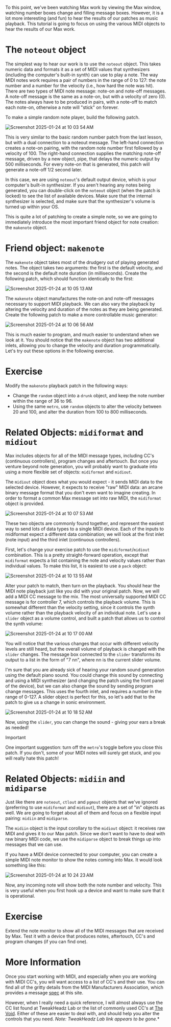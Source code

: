 To this point, we've been watching Max work by viewing the Max window, watching number boxes change and filling message boxes. However, it is a lot more interesting (and fun) to hear the results of our patches as music playback. This tutorial is going to focus on using the various MIDI objects to hear the results of our Max work.

# The `noteout` object
The simplest way to hear our work is to use the `noteout` object. This takes numeric data and formats it as a set of MIDI values that synthesizers (including the computer's built-in synth) can use to play a note. The way MIDI notes work requires a pair of numbers in the range of 0 to 127: the note number and a number for the velocity (i.e., how hard the note was hit). There are two types of MIDI note message: note-on and note-off messages. A note-off message is the same as a note-on, but with a velocity of zero (0). The notes always have to be produced in pairs, with a note-off to match each note-on, otherwise a note will "stick" on forever.

To make a simple random note player, build the following patch.

![Screenshot 2025-01-24 at 10 03 54 AM](https://github.com/user-attachments/assets/3fb74ada-5fa3-4b00-bc6d-313165360c16)

This is very similar to the basic random number patch from the last lesson, but with a dual connection to a noteout message. The left-hand connection creates a note-on pairing, with the random note number first followed by a velocity of 100. The right-hand connection supplies the matching note-off message, driven by a new object, pipe, that delays the numeric output by 500 milliseconds. For every note-on that is generated, this patch will generate a note-off 1/2 second later.

In this case, we are using `noteout`'s default output device, which is your computer's built-in synthesizer. If you aren't hearing any notes being generated, you can double-click on the `noteout` object (when the patch is locked) to see the list of available devices. Make sure that the internal synthesizer is selected, and make sure that the synthesizer's volume is turned up within your OS.

This is quite a lot of patching to create a simple note, so we are going to immediately introduce the most important friend object for note creation: the `makenote` object.

# Friend object: `makenote`
The `makenote` object takes most of the drudgery out of playing generated notes. The object takes two arguments: the first is the default velocity, and the second is the default note duration (in milliseconds). Create the following patch, which should function identically to the first:

![Screenshot 2025-01-24 at 10 05 13 AM](https://github.com/user-attachments/assets/c0e206cb-3181-4b0d-bfa7-7d064971f24c)

The `makenote` object manufactures the note-on and note-off messages necessary to support MIDI playback. We can also vary the playback by altering the velocity and duration of the notes as they are being generated. Create the following patch to make a more controllable music generator:

![Screenshot 2025-01-24 at 10 06 56 AM](https://github.com/user-attachments/assets/9e37dd6f-78a2-424e-8ea3-472ca1a4c26e)

This is much easier to program, and much easier to understand when we look at it. You should notice that the `makenote` object has two additional inlets, allowing you to change the velocity and duration programmatically. Let's try out these options in the following exercise.

# Exercise
Modify the `makenote` playback patch in the following ways:
- Change the `random` object into a `drunk` object, and keep the note number within the range of 36 to 96.
- Using the same `metro`, use `random` objects to alter the velocity between 20 and 100, and alter the duration from 100 to 800 milliseconds.

# Related Objects: `midiformat` and `midiout`
Max includes objects for all of the MIDI message types, including CC's (continuous controllers), program changes and aftertouch. But once you venture beyond note generation, you will probably want to graduate into using a more flexible set of objects: `midiformat` and `midiout`.

The `midiout` object does what you would expect - it sends MIDI data to the selected device. However, it expects to receive "raw" MIDI data: an arcane binary message format that you don't even want to imagine creating. In order to format a common Max message set into raw MIDI, the `midiformat` object is provided.

![Screenshot 2025-01-24 at 10 07 53 AM](https://github.com/user-attachments/assets/d55700d0-7f1b-4404-98ad-17a93739c36c)

These two objects are commonly found together, and represent the easiest way to send lots of data types to a single MIDI device. Each of the inputs to midiformat expect a different data combination; we will look at the first inlet (note input) and the third inlet (continuous controllers).

First, let's change your exercise patch to use the `midiformat`/`midiout` combination. This is a pretty straight-forward operation, except that `midiformat` expects a list containing the note and velocity values rather than individual values. To make this list, it is easiest to use a `pack` object:

![Screenshot 2025-01-24 at 10 13 55 AM](https://github.com/user-attachments/assets/84491934-89a8-4e54-830f-6e3e7d74939c)

Alter your patch to match, then turn on the playback. You should hear the MIDI note playback just like you did with your original patch. Now, we will add a MIDI CC message to the mix. The most universally supported MIDI CC message is for controller 7, which controls the playback volume. This is somewhat different than the velocity setting, since it controls the synth volume rather than the playback velocity of an individual note. Let's use a `slider` object as a volume control, and built a patch that allows us to control the synth volume:

![Screenshot 2025-01-24 at 10 17 00 AM](https://github.com/user-attachments/assets/ef3e7b13-ea58-4dae-93f3-5b367c43f070)

You will notice that the various changes that occur with different velocity levels are still heard, but the overall volume of playback is changed with the `slider` changes. The message box connected to the `slider` transforms its output to a list in the form of "7 nn", where nn is the current slider volume.

I'm sure that you are already sick of hearing your random sound generation using the default piano sound. You could change this sound by connecting and using a MIDI synthesizer (and changing the patch using the front panel of the device), but we can also change the sound by sending program change messages. This uses the fourth inlet, and requires a number in the range of 0-127. A slider object is perfect for this, so let's add that to the patch to give us a change in sonic environment.

![Screenshot 2025-01-24 at 10 18 52 AM](https://github.com/user-attachments/assets/5681d5fd-17bf-401e-bb92-f9bcb8ca6fbe)

Now, using the `slider`, you can change the sound - giving your ears a break as needed!

> [!IMPORTANT]
> One important suggestion: turn off the `metro`'s toggle before you close this patch. If you don't, some of your MIDI notes will surely get stuck, and you will really hate this patch!

# Related Objects: `midiin` and `midiparse`
Just like there are `noteout`, `ctlout` and `pgmout` objects that we've ignored (preferring to use `midiformat` and `midiout`), there are a set of "in" objects as well. We are going to forget about all of them and focus on a flexible input pairing: `midiin` and `midiparse`.

The `midiin` object is the input corollary to the `midiout` object: it receives raw MIDI and gives it to our Max patch. Since we don't want to have to deal with raw binary MIDI code, we use the `midiparse` object to break things up into messages that we can use.

If you have a MIDI device connected to your computer, you can create a simple MIDI note monitor to show the notes coming into Max. It would look something like this:

![Screenshot 2025-01-24 at 10 24 23 AM](https://github.com/user-attachments/assets/b8a9da42-3df7-473e-9636-fea68dedff55)

Now, any incoming note will show both the note number and velocity. This is very useful when you first hook up a device and want to make sure that it is operational.

# Exercise
Extend the note monitor to show all of the MIDI messages that are received by Max. Test it with a device that produces notes, aftertouch, CC's and program changes (if you can find one).

# More Information
Once you start working with MIDI, and especially when you are working with MIDI CC's, you will want access to a list of CC's and their use. You can find all of the gritty details from the MIDI Manufacturers Association, which provides a message [spec](https://midi.org/specs) at this site.

However, when I really need a quick reference, I will almost always use the CC list found at TweakHeadz Lab or the list of commonly used CC's at [The Void](https://www.voidaudio.net/controller.html). Either of these are easier to deal with, and should help you alter the controls that you need. *Note: TweakHeadz Lab link appears to be gone.**
